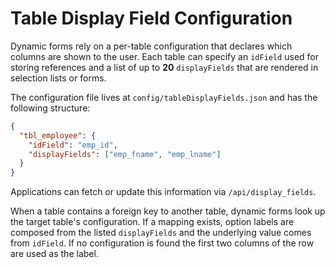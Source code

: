 # Table Display Field Configuration

Dynamic forms rely on a per-table configuration that declares which columns are shown to the user.  Each table can specify an `idField` used for storing references and a list of up to **20** `displayFields` that are rendered in selection lists or forms.

The configuration file lives at `config/tableDisplayFields.json` and has the following structure:

```json
{
  "tbl_employee": {
    "idField": "emp_id",
    "displayFields": ["emp_fname", "emp_lname"]
  }
}
```

Applications can fetch or update this information via `/api/display_fields`.

When a table contains a foreign key to another table, dynamic forms look up the
target table's configuration.  If a mapping exists, option labels are composed
from the listed `displayFields` and the underlying value comes from `idField`.
If no configuration is found the first two columns of the row are used as the
label.

